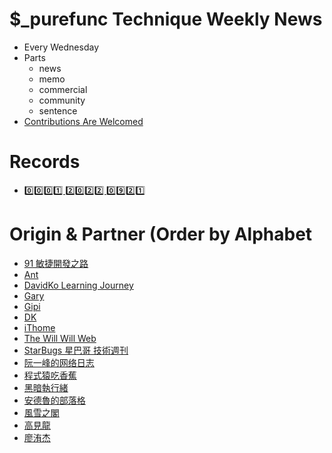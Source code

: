 # $_purefunc Technique Weekly News
* Every Wednesday
* Parts
  * news
  * memo
  * commercial
  * community
  * sentence
* [Contributions Are Welcomed](https://github.com/PureFuncInc/purefunc-weekly-news/issues/new/choose)

# Records
* [0️⃣0️⃣0️⃣1️⃣ 2️⃣0️⃣2️⃣2️⃣ 0️⃣9️⃣2️⃣1️⃣](https://github.com/PureFuncInc/purefunc-weekly-news/milestone/1)

# Origin & Partner (Order by Alphabet
* [91 敏捷開發之路](https://www.facebook.com/91agile)
* [Ant](https://www.facebook.com/yftzeng.tw)
* [DavidKo Learning Journey](https://www.facebook.com/DavidLearningJourney)
* [Gary](https://www.facebook.com/jakarta99)
* [Gipi](https://www.facebook.com/gipi.net)
* [DK](https://blog.gslin.org/)
* [iThome](https://www.ithome.com.tw/news)
* [The Will Will Web](https://blog.miniasp.com/)
* [StarBugs 星巴哥 技術週刊](https://weekly.starbugs.dev/)
* [阮一峰的网络日志](https://www.ruanyifeng.com/blog/)
* [程式猿吃香蕉](https://www.facebook.com/banana4coder/)
* [黑暗執行緒](https://blog.darkthread.net/)
* [安德魯的部落格](https://www.facebook.com/andrew.blog.0928)
* [風雪之閣](https://www.facebook.com/cooldotnet)
* [高見龍](https://www.facebook.com/eddiekao)
* [廖洧杰](https://www.facebook.com/sfismy)
